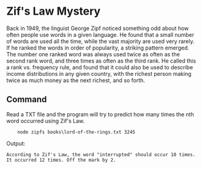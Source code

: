 # Zif's Law Mystery
Back in 1949, the linguist George Zipf noticed something odd about how often people use words in a given language. He found that a small number of words are used all the time, while the vast majority are used very rarely. If he ranked the words in order of popularity, a striking pattern emerged. The number one ranked word was always used twice as often as the second rank word, and three times as often as the third rank. He called this a rank vs. frequency rule, and found that it could also be used to describe income distributions in any given country, with the richest person making twice as much money as the next richest, and so forth.

## Command
Read a TXT file and the program will try to predict how many times the nth word occurred using Zif's Law.
```
    node zipfs books\lord-of-the-rings.txt 3245
```
Output:
```
According to Zif's Law, the word "interrupted" should occur 10 times. It occurred 12 times. Off the mark by 2.
```
